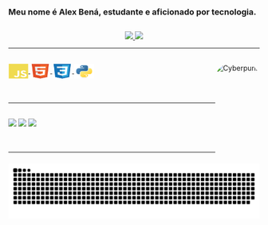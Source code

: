 ### Meu nome é Alex Bená, estudante e aficionado por tecnologia.
##
 
 <div align="center">
   <a href="https://github.com/alexbenaa">
   <img height="180em" src="https://github-readme-stats.vercel.app/api?username=alexbenaa&show_icons=true&theme=radical&include_all_commits=true&count_private=true"/>
   <img height="180em" src="https://github-readme-stats.vercel.app/api/top-langs/?username=alexbenaa&layout=compact&langs_count=7&theme=radical"/>
 </div>
<hr>
 <div style="display: inline_block"><br>
   <img align="center" alt="Js" height="30" width="40" src="https://raw.githubusercontent.com/devicons/devicon/master/icons/javascript/javascript-plain.svg">
   <img align="center" alt="HTML" height="30" width="40" src="https://raw.githubusercontent.com/devicons/devicon/master/icons/html5/html5-original.svg">
   <img align="center" alt="CSS" height="30" width="40" src="https://raw.githubusercontent.com/devicons/devicon/master/icons/css3/css3-original.svg">
   <img align="center" alt="Python" height="30" width="40" src="https://raw.githubusercontent.com/devicons/devicon/master/icons/python/python-original.svg">
 
   <img  alt="Cyberpunk" height="200" style="border-radius:30px" align="right" src="https://media.giphy.com/media/h58dtf5vTpjulO4M5o/giphy.gif">
 </div>
<br><br><hr><br>
<div> 
 <a href="https://discord.gg/Alex Bená#7075" target="_blank"><img src="https://img.shields.io/badge/Discord-7289DA?style=for-the-badge&logo=discord&logoColor=white" target="_blank"></a> 
  <a href = "mailto:alex.bena@sinalbr.com.br"><img src="https://img.shields.io/badge/-Gmail-%23333?style=for-the-badge&logo=gmail&logoColor=white" target="_blank"></a>
  <a href="https://www.linkedin.com/in/alex-ben%C3%A1-a931a3106/" target="_blank"><img src="https://img.shields.io/badge/-LinkedIn-%230077B5?style=for-the-badge&logo=linkedin&logoColor=white" target="_blank"></a> 
<br><br><br><hr> 
  
  ![Snake animation](https://github.com/alexbenaa/alexbenaa/blob/output/github-contribution-grid-snake.svg)
 
</div>
